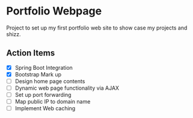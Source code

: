 # Portfolio Webpage
Project to set up my first portfolio web site to show case my projects and shizz.

## Action Items
- [x] Spring Boot Integration
- [x] Bootstrap Mark up
- [ ] Design home page contents
- [ ] Dynamic web page functionality via AJAX
- [ ] Set up port forwarding
- [ ] Map public IP to domain name
- [ ] Implement Web caching